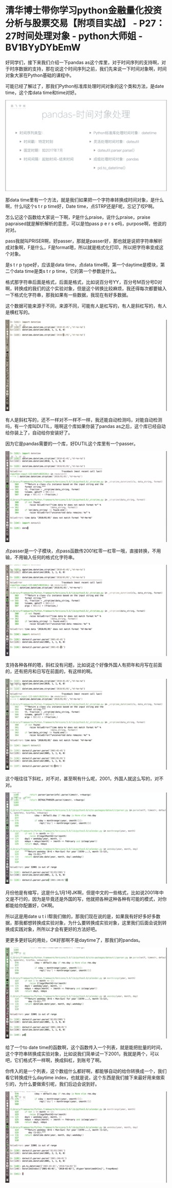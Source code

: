 # 清华博士带你学习python金融量化投资分析与股票交易【附项目实战】 - P27：27时间处理对象 - python大师姐 - BV1BYyDYbEmW

好同学们，接下来我们介绍一下pandas as这个库里，对于时间序列的支持啊，对于时序数据的支持，那在说这个时间序列之前，我们先来说一下时间对象啊，时间对象大家在Python基础的课程中。

可能已经了解过了，那我们Python标准库处理时间对象的这个类和方法，是date time，这个库data time和time对好。



![](img/61f786ee70e2b652a7cbe46fca8e7d6e_1.png)

那data time里有一个方法，就是我们如果把一个字符串转换成时间对象，是什么啊，什么II这个s t r p time好，Date time，点STRP还是F呢，忘记了哎P啊。

怎么记这个函数给大家说一下啊，P是什么praise，说什么praise，praise papraised就是解析解析的意思，可以是怕pass p e r s e吗，purpose啊，他说的对对。

pass我就叫PRISER啊，好passer，那就是passer好，那也就是说把字符串解析成对象啊，F是什么，F是format嗯，所以就是格式化打印，所以把字符串变成这个对象。

是s t r p type好，应该是data time，点data time啊，第一个daytime是模块，第二个data time是类s t r p time，它的第一个参数是什么。

格式那字符串后面是格式，后面是格式，比如说百分号YY，百分号M百分号D对啊，转换成的我们的这个实验对象，但是这个转换比较麻烦，我还得每次都要输入一下格式化字符串，那我如果有一些数据，我现在有好多数据。

这个数据可能来源于不同，来源不同，可能有人是杠写的，有人是斜杠写的，有人是横杠写的。

![](img/61f786ee70e2b652a7cbe46fca8e7d6e_3.png)

有人是斜杠写的，还不一样对不一样不一样，我还能自动检测吗，对能自动检测吗，有一个库叫DUTIL，哦啊这个库如果你装了pandas as之后，这个库已经自动给你装上了，自动给你安装好了。

因为它是pandas需要的一个库，好DUTIL这个库里有一个passer。

![](img/61f786ee70e2b652a7cbe46fca8e7d6e_5.png)

点passer是一个子模块，点pass函数传2001杠零一杠零一哦，直接转换，不用输，不用输入任何的格式化字符串。



![](img/61f786ee70e2b652a7cbe46fca8e7d6e_7.png)

支持各种各样的嗯，斜杠没有问题，比如说这个好像外国人有把年和月写在前面的，还有把月和日写在前面的，有这样的啊。



![](img/61f786ee70e2b652a7cbe46fca8e7d6e_9.png)

这个哦往往下斜杠，对不对，甚至啊有什么呢，2001，外国人就这么写的，对不对。

![](img/61f786ee70e2b652a7cbe46fca8e7d6e_11.png)

月份他是有缩写，这是什么1月1号JK啊，但是中文的一些格式，比如说2001年中文是不行的，因为是毕竟还是外国的写，他就把各种这种各种有可能的模式，对你都能给你配置好，OK啊。

所以这是用date u t i l帮我们做的，那我们现在说的是，如果我有好好多好多数据，那我都想转换成实验对象，为什么要转换成实验对象，这里我们后面会说到转换成实践对象，所所以才会有更好的方法好吧。

更更多更好玩的用处，OK好那啊不是daytime了，那我们的pandas。

![](img/61f786ee70e2b652a7cbe46fca8e7d6e_13.png)

给了一个to date time的函数啊，这个函数传入一个列表，就是能把批量的时间，这个字符串转换成实验对象，比如说我们简单试一下2001，我就是两个，可以吧，它们格式不一样啊，换成斜杠，到账号了啊。

你传入的是一个列表，这个数组什么都好啊，都能够自动的给你转换成一个，我们看它转换成什么daytime index，也就是说，这个东西是我们接下来最好用来做索引的，为什么要做索引呢，我们后边会说到好。



![](img/61f786ee70e2b652a7cbe46fca8e7d6e_15.png)